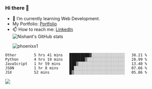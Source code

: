 ### Hi there 👋

<!--
**phoenixx1/phoenixx1** is a ✨ _special_ ✨ repository because its `README.md` (this file) appears on your GitHub profile.

Here are some ideas to get you started:

- 🔭 I’m currently working on ...
- 🌱 I’m currently learning ...
- 👯 I’m looking to collaborate on ...
- 🤔 I’m looking for help with ...
- 💬 Ask me about ...
- 📫 How to reach me: ...
- 😄 Pronouns: ...
- ⚡ Fun fact: ...
-->
- 🌱 I’m currently learning Web Development.
- My Portfolio: [Portfolio](https://phoenixx1.github.io/)
- 📫 How to reach me: [LinkedIn](https://www.linkedin.com/in/nishant-saxena-2609/)  
![Nishant's GitHub stats](https://github-readme-stats.vercel.app/api?username=phoenixx1&count_private=true)<p><img align="center" src="https://github-readme-streak-stats.herokuapp.com/?user=phoenixx1&" alt="phoenixx1" /></p>  
<!--START_SECTION:waka-->
```text
Other        5 hrs 41 mins   █████████▓░░░░░░░░░░░░░░░   38.21 % 
Python       4 hrs 19 mins   ███████▒░░░░░░░░░░░░░░░░░   28.99 % 
JavaScript   1 hr 59 mins    ███▒░░░░░░░░░░░░░░░░░░░░░   13.40 % 
JSON         1 hr 8 mins     ██░░░░░░░░░░░░░░░░░░░░░░░   07.66 % 
JSX          52 mins         █▒░░░░░░░░░░░░░░░░░░░░░░░   05.86 % 
```
<!--END_SECTION:waka-->

![](https://komarev.com/ghpvc/?username=phoenixx1&style=plastic)

<!-- ![Visitor Count](https://profile-counter.glitch.me/phoenixx1/count.svg) -->
